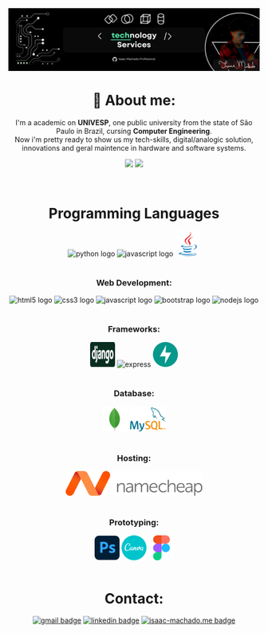 <div align="center">

<img alt="wallpaper" src="assets/Isaac_Wallpaper.png">
<!-- <img src="https://img.shields.io/badge/GITHub--Stats:%20Isaac-ff007f?&style=flat&logo=github&labelColor=000000&color=4E17BC&" width="400"> -->  

<h1>👤 About me: </h1>

I'm a academic on **UNIVESP**, one public university from the state of São Paulo in Brazil, cursing **Computer Engineering**.  
Now i'm pretty ready to show us my tech-skills, digital/analogic solution, innovations and geral maintence in hardware and software systems.

  <tr>
    <td>
      <img src="https://github-readme-stats.vercel.app/api?username=Isaac-Machado-Profissional&show_icons=true&theme=ayu-mirage&bg_color=00000000&icon_color=6A0DAD&title_color=4E17BC&hide_title=true" height="170" />
    </td>
    <td>
      <img src="https://github-readme-stats.vercel.app/api/top-langs/?username=Isaac-Machado-Profissional&layout=compact&theme=ayu-mirage&bg_color=00000000&icon_color=6A0DAD&title_color=4E17BC" height="170" />
    </td>
  </tr>

</div>

<br>
<br> 


<div align="center">
<h1>Programming Languages</h1>
  <img alt="python logo" src="https://cdn.jsdelivr.net/gh/devicons/devicon/icons/python/python-original.svg" height="50" />
  <img alt="javascript logo" src="https://cdn.jsdelivr.net/gh/devicons/devicon/icons/javascript/javascript-original.svg" height="50"  />
  <img alt="java logo" src="https://github.com/devicons/devicon/blob/ca28c779441053191ff11710fe24a9e6c23690d6/icons/java/java-original.svg" height="50"  />
<br>
<br>


<h3>Web Development:</h3>
  <img alt="html5 logo" src="https://cdn.jsdelivr.net/gh/devicons/devicon/icons/html5/html5-original.svg" height="50" />
  <img alt="css3 logo" src="https://cdn.jsdelivr.net/gh/devicons/devicon/icons/css3/css3-original.svg" height="50" />
  <img alt="javascript logo" src="https://cdn.jsdelivr.net/gh/devicons/devicon/icons/javascript/javascript-original.svg" height="50"  />
  <img alt="bootstrap logo" src="https://cdn.jsdelivr.net/gh/devicons/devicon/icons/bootstrap/bootstrap-original.svg" height="50" />
  <img alt="nodejs logo" src="https://cdn.jsdelivr.net/gh/devicons/devicon/icons/nodejs/nodejs-original.svg" height="50" />
<br>
<br>

<h3>Frameworks:</h3>
 <img alt="django" src="assets/django-logo.svg" height="50" width="50">
 <img alt="express" src="https://cdn.jsdelivr.net/gh/devicons/devicon/icons/express/express-original-wordmark.svg" height="50" />
 <img alt="fastapi" src="assets/fastapi-logo.svg" height="50" width="50" />
<br>
<br>

 
<h3>Database:</h3>
 <img alt="mongodb" src="https://github.com/devicons/devicon/blob/ca28c779441053191ff11710fe24a9e6c23690d6/icons/mongodb/mongodb-original.svg" height="50" width="50"/>
 <img alt="mysql" src="assets/mysql-logo.png" height="50"/>
<br>
<br>


<h3> Hosting: </h3>
 <img alt="namecheap "src="assets/Namecheap_Logo.svg" alt="Namecheap logo" height="50" />
<br>
<br>

 
<h3> Prototyping: </h3>
 <img alt="photoshop " src="https://github.com/devicons/devicon/blob/ca28c779441053191ff11710fe24a9e6c23690d6/icons/photoshop/photoshop-original.svg" height="50" />
 <img alt="canva" src="https://github.com/devicons/devicon/blob/ca28c779441053191ff11710fe24a9e6c23690d6/icons/canva/canva-original.svg" height="50" />
 <img alt="figma" src="https://github.com/devicons/devicon/blob/ca28c779441053191ff11710fe24a9e6c23690d6/icons/figma/figma-original.svg" height="50" />
<br>
<br>


</div>

<div align="center">
  

# <h1> Contact: </h1>  


  <a href="mailto:isaacmachado.profissional@gmail.com">
  <img src="https://img.shields.io/static/v1?message=Gmail&logo=gmail&label=&color=D14836&logoColor=white&labelColor=&style=for-the-badge" height="35" alt="gmail badge"/></a>

  <a href="https://www.linkedin.com/in/isaac-machado-profissional/?originalSubdomain=br">
  <img src="https://img.shields.io/static/v1?message=LinkedIn&logo=linkedin&label=&color=0077B5&logoColor=white&labelColor=&style=for-the-badge" height="35" alt="linkedin badge"/></a>

  <a href="https://www.isaac-machado.me/">
  <img src="https://img.shields.io/badge/-Isaac%20Machado-FFFFFF?logo=https://raw.githubusercontent.com/Isaac-Machado-Profissional/Isaac-Portfolio/refs/heads/main/Logo.ico&label=&color=642EFE&logoColor=white&labelColor=&style=for-the-badge" height="35" alt="isaac-machado.me badge"/></a>

</div>
